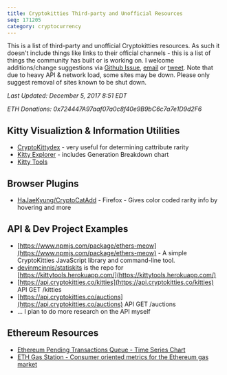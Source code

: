 ```yaml
---
title: Cryptokitties Third-party and Unofficial Resources
seq: 171205
category: cryptocurrency
---
```


This is a list of third-party and unofficial Cryptokitties resources. As such it doesn't include things like links to their official channels - this is a list of things the community has built or is working on. I welcome additions/change suggestions via [Github Issue](https://github.com/busse/busse-io-2/issues), [email](mailto:chrisbusse@gmail.com) or [tweet](https://twitter.com/busse). Note that due to heavy API & network load, some sites may be down. Please only suggest removal of sites known to be shut down.

*Last Updated: December 5, 2017 8:51 EDT*

*ETH Donations: 0x724447A97aaf07a0c8f40e9B9bC6c7a7e1D9d2F6*

## Kitty Visualiztion & Information Utilities

  - [CryptoKittydex](https://cryptokittydex.com/cattributes) - very useful for determining cattribute rarity
  - [Kitty Explorer](http://www.kittyexplorer.com/) - includes Generation Breakdown chart
  - [Kitty Tools](http://kittytools.herokuapp.com/sale)


## Browser Plugins

  - [HaJaeKyung/CryptoCatAdd](https://github.com/HaJaeKyung/CryptoCatAdd) - Firefox - Gives color coded rarity info by hovering and more


## API & Dev Project Examples


  - [https://www.npmjs.com/package/ethers-meow](https://www.npmjs.com/package/ethers-meow) - A simple CryptoKitties JavaScript library and command-line tool.
  - [devinmcinnis/statiskits](https://github.com/devinmcinnis/statiskits) is the repo for [https://kittytools.herokuapp.com/](https://kittytools.herokuapp.com/)
  - [https://api.cryptokitties.co/kitties](https://api.cryptokitties.co/kitties) API GET /kitties
  - [https://api.cryptokitties.co/auctions](https://api.cryptokitties.co/auctions) API GET /auctions
  - ... I plan to do more research on the API myself


## Ethereum Resources

  - [Ethereum Pending Transactions Queue - Time Series Chart](https://etherscan.io/chart/pendingtx) 
  - [ETH Gas Station - Consumer oriented metrics for the Ethereum gas market](https://ethgasstation.info/)